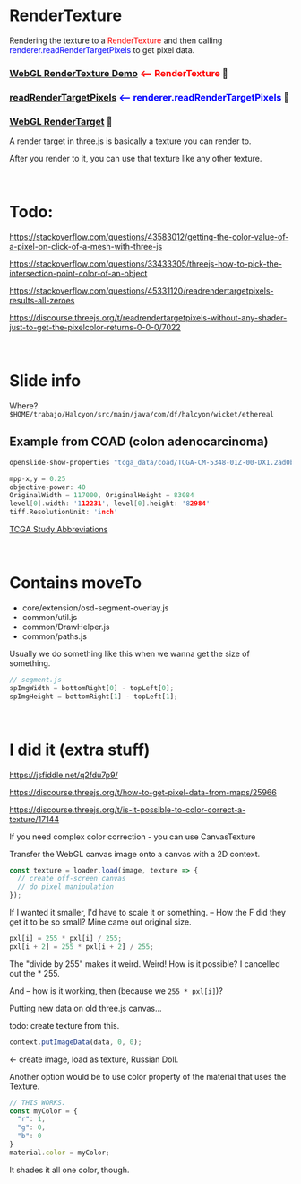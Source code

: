 <!-- 
# explain three.js "webgl_rtt." html
He's doing what I wanna do https://stackoverflow.com/questions/21533757/three-js-use-framebuffer-as-texture
-->

<!-- https://www.airtightinteractive.com/2013/02/intro-to-pixel-shaders-in-three-js/ -->
<!-- http://www.lighthouse3d.com/tutorials/glsl-core-tutorial/glsl-core-tutorial-data-types/ -->
<!-- OpenGL: Basic Coding -->
<!-- https://community.khronos.org/t/transmit-image-data-to-shader-sampler2d/73869 -->

# RenderTexture

Rendering the texture to a <span style="color:red"> RenderTexture</span> and then calling <span style="color:blue"> renderer.readRenderTargetPixels</span> to get pixel data.

### [WebGL RenderTexture Demo](https://threejs.org/examples/webgl_rtt.html) <span style="color:red">&lt;&mdash; RenderTexture</span> 🌾

### [readRenderTargetPixels](https://threejs.org/docs/#api/en/renderers/WebGLRenderer.readRenderTargetPixels) <span style="color:blue">&lt;&mdash; renderer.readRenderTargetPixels</span> 🎯

### [WebGL RenderTarget](https://threejs.org/docs/#api/en/renderers/WebGLRenderTarget) 🎯

A render target in three.js is basically a texture you can render to.

After you render to it, you can use that texture like any other texture.

<!--A render target is a buffer where the video card draws pixels for a scene that is being rendered in the background.

It is used in different effects, such as applying **postprocessing** to a rendered image before displaying it on the screen.-->


<br>

# Todo:

https://stackoverflow.com/questions/43583012/getting-the-color-value-of-a-pixel-on-click-of-a-mesh-with-three-js

https://stackoverflow.com/questions/33433305/threejs-how-to-pick-the-intersection-point-color-of-an-object

https://stackoverflow.com/questions/45331120/readrendertargetpixels-results-all-zeroes

https://discourse.threejs.org/t/readrendertargetpixels-without-any-shader-just-to-get-the-pixelcolor-returns-0-0-0/7022

<br>

# Slide info

Where? `$HOME/trabajo/Halcyon/src/main/java/com/df/halcyon/wicket/ethereal`

## Example from COAD (colon adenocarcinoma)

```sh
openslide-show-properties "tcga_data/coad/TCGA-CM-5348-01Z-00-DX1.2ad0b8f6-684a-41a7-b568-26e97675cce9.svs"
```

```c
mpp-x,y = 0.25
objective-power: 40
OriginalWidth = 117000, OriginalHeight = 83084
level[0].width: '112231', level[0].height: '82984'
tiff.ResolutionUnit: 'inch'
```

[TCGA Study Abbreviations](https://gdc.cancer.gov/resources-tcga-users/tcga-code-tables/tcga-study-abbreviations)

<br>

# Contains moveTo

* core/extension/osd-segment-overlay.js
* common/util.js
* common/DrawHelper.js
* common/paths.js

Usually we do something like this when we wanna get the size of something.

```js
// segment.js
spImgWidth = bottomRight[0] - topLeft[0];
spImgHeight = bottomRight[1] - topLeft[1];
```

<br>

# I did it (extra stuff)

https://jsfiddle.net/q2fdu7p9/

https://discourse.threejs.org/t/how-to-get-pixel-data-from-maps/25966

https://discourse.threejs.org/t/is-it-possible-to-color-correct-a-texture/17144

If you need complex color correction - you can use CanvasTexture

Transfer the WebGL canvas image onto a canvas with a 2D context.

```js
const texture = loader.load(image, texture => {
  // create off-screen canvas
  // do pixel manipulation
});
```

If I wanted it smaller, I'd have to scale it or something. &ndash; How the F did they get it to be so small?  Mine came out original size.

```js
pxl[i] = 255 * pxl[i] / 255;
pxl[i + 2] = 255 * pxl[i + 2] / 255;
```

The "divide by 255" makes it weird.  Weird!  How is it possible?  I cancelled out the * 255.

And &ndash; how is it working, then (because we `255 * pxl[i]`)?

Putting new data on old three.js canvas...

todo: create texture from this.

```js
context.putImageData(data, 0, 0);
```
<- create image, load as texture, Russian Doll.

Another option would be to use color property of the material that uses the Texture.

```js
// THIS WORKS.
const myColor = {
  "r": 1,
  "g": 0,
  "b": 0
}
material.color = myColor;
```

It shades it all one color, though.

